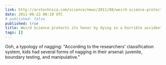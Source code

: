 ```yaml
---
link: http://arstechnica.com/science/news/2011/08/weird-science-protects-its-honor-by-dying-in-a-horrible-accident.ars
date: 2011-08-22 00:10 UTC
# published: false
published: true
title: Weird Science protects its honor by dying in a horrible accident
tags: []
---
```


Ooh, a typology of nagging: "According to the researchers' classification system, kids had several forms of nagging in their arsenal: juvenile, boundary testing, and manipulative."
